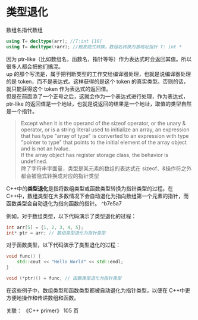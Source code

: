 # 类型退化
数组名指代数组
```CPP
using T= decltype(arr); //T:int [10]
using T= decltype(+arr); //触发隐式转换，数组名转换为首地址指针 T: int *

```


因为 ptr-like（比如数组名，函数名，指针等等）作为表达式时会返回其值。所以很多人都会把他们搞混。  
up 的那个写法是，属于把判断类型的工作交给编译器处理，也就是说编译器处理的是 token，而不是表达式。这样获得的是这个 token 的真实类型。否则的话，就只能获得这个 token 作为表达式的返回值。  
但是在前面添了一个正号之后，这就会作为一个表达式进行处理，作为表达式，ptr-like 的返回值是一个地址，也就是说返回的结果是一个地址，取值的类型自然是一个指针。

>Except when it is the operand of the sizeof operator, or the unary & operator, or is a string literal  used to initialize an array, an expression that has type "array of type" is converted to an expression  with type "pointer to type" that points to the initial element of the array object and is not an lvalue.  
>If the array object has register storage class, the behavior is undefined.  
   除了字符串字面量，类型是某元素的数组的表达式在 sizeof、&操作符之外都会被隐式转换成对应的指针类型


C++中的**类型退化**是指将数组类型或函数类型转换为指针类型的过程。在 C++中，数组类型在大多数情况下会自动退化为指向数组第一个元素的指针，而函数类型会自动退化为指向函数的指针。 ^b7e5a7

例如，对于数组类型，以下代码演示了类型退化的过程：

```cpp
int arr[5] = {1, 2, 3, 4, 5};
int* ptr = arr; // 数组类型退化为指针类型
```

对于函数类型，以下代码演示了类型退化的过程：

```cpp
void func() {
    std::cout << "Hello World" << std::endl;
}

void (*ptr)() = func; // 函数类型退化为指针类型
```

在这些例子中，数组类型和函数类型都被自动退化为指针类型，以便在 C++中更方便地操作和传递数组和函数。

关联： 《C++ primer》 105 页